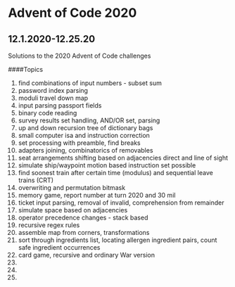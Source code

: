# Advent of Code 2020
## 12.1.2020-12.25.20

Solutions to the 2020 Advent of Code challenges

####Topics
1. find combinations of input numbers - subset sum
2. password index parsing
3. moduli travel down map
4. input parsing passport fields
5. binary code reading
6. survey results set handling, AND/OR set, parsing
7. up and down recursion tree of dictionary bags
8. small computer isa and instruction correction
9. set processing with preamble, find breaks
10. adapters joining, combinatorics of removables
11. seat arrangements shifting based on adjacencies direct and line of sight
12. simulate ship/waypoint motion based instruction set possible
13. find soonest train after certain time (modulus) and sequential leave trains (CRT)
14. overwriting and permutation bitmask
15. memory game, report number at turn 2020 and 30 mil
16. ticket input parsing, removal of invalid, comprehension from remainder
17. simulate space based on adjacencies
18. operator precedence changes - stack based
19. recursive regex rules
20. assemble map from corners, transformations
21. sort through ingredients list, locating allergen ingredient pairs, count safe ingredient occurrences
22. card game, recursive and ordinary War version
23. 
24. 
25. 